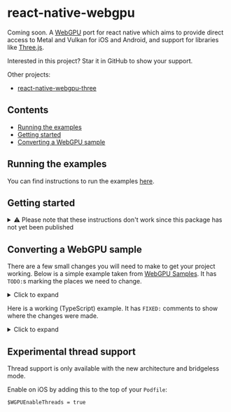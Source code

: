 # react-native-webgpu

Coming soon. A [WebGPU](https://developer.mozilla.org/en-US/docs/Web/API/WebGPU_API) port for react native which aims to provide direct access to Metal and Vulkan for iOS and Android, and support for libraries like [Three.js](https://threejs.org).

Interested in this project? Star it in GitHub to show your support.

Other projects:

- [react-native-webgpu-three](../react-native-webgpu-three)

## Contents

- [Running the examples](#running-the-examples)
- [Getting started](#getting-started)
- [Converting a WebGPU sample](#converting-a-webgpu-sample)

## Running the examples

You can find instructions to run the examples [here](../../examples/Example).

## Getting started

<details>
<summary>
⚠️ Please note that these instructions don't work since this package has not yet been published
</summary>

- Install packages

```shell
yarn add react-native-webgpu
```

- Install pods

```shell
cd ios
pod install
cd ..
```

- Import `react-native-webgpu` in your root `index.js` file so it can install on app startup

```javascript
// src/index.js
import 'react-native-webgpu';
```

- Add plugin to `babel.config.js` to support `.wgsl` files

```javascript
// babel.config.js
modules.exports = {
  plugins: ['react-native-webgpu/babel-plugin-transform-wgsl'],
};
```

- Add to `metro.config.js` to support `.wgsl` files

```javascript
// metro.config.js
const defaultConfig = getDefaultConfig(__dirname);
const webGpuConfig = require('react-native-webgpu/metro');
const config = {
  resolver: {
    sourceExts: [
      ...defaultConfig.resolver.sourceExts,
      ...webGpuConfig.resolver.sourceExts,
    ],
  },
};
```

- TypeScript only, add global types to `tsconfig.json`

```json
{
  "include": [
    "node_modules/react-native-webgpu/types/webGpuTypes.d.ts",
    "node_modules/react-native-webgpu/types/globals.d.ts",
    "node_modules/react-native-webgpu/types/wgsl.d.ts"
  ]
}
```

</details>

## Converting a WebGPU sample

There are a few small changes you will need to make to get your project working. Below is a simple example taken from [WebGPU Samples](https://webgpu.github.io/webgpu-samples/?sample=helloTriangle). It has `TODO:`s marking the places we need to change.

<details>
<summary>Click to expand</summary>

```typescript
import triangleVertWGSL from '../../shaders/triangle.vert.wgsl';
import redFragWGSL from '../../shaders/red.frag.wgsl';
import { quitIfWebGPUNotAvailable } from '../util';

const canvas = document.querySelector('canvas') as HTMLCanvasElement; // TODO: Remove web api
const adapter = await navigator.gpu?.requestAdapter(); // TODO: Use the navigator from `react-native-webgpu` instead of `global`
const device = await adapter?.requestDevice();
quitIfWebGPUNotAvailable(adapter, device); // TODO: Remove since web gpu is always supported 🎉

const context = canvas.getContext('webgpu') as GPUCanvasContext; // TODO: Use the context from `react-native-webgpu`

const devicePixelRatio = window.devicePixelRatio; // TODO: Remove sizing as we use React to layout our views
canvas.width = canvas.clientWidth * devicePixelRatio;
canvas.height = canvas.clientHeight * devicePixelRatio;
const presentationFormat = navigator.gpu.getPreferredCanvasFormat();

context.configure({
  device,
  format: presentationFormat,
  alphaMode: 'premultiplied',
});

const pipeline = device.createRenderPipeline({
  layout: 'auto',
  vertex: {
    // TODO: `entryPoint` must be specified in `react-native-webgpu`
    module: device.createShaderModule({
      code: triangleVertWGSL,
    }),
  },
  fragment: {
    // TODO: `entryPoint` must be specified in `react-native-webgpu`
    module: device.createShaderModule({
      code: redFragWGSL,
    }),
    targets: [
      {
        format: presentationFormat,
      },
    ],
  },
  primitive: {
    topology: 'triangle-list',
  },
});

function frame() {
  const commandEncoder = device.createCommandEncoder();
  const textureView = context.getCurrentTexture().createView();

  const renderPassDescriptor: GPURenderPassDescriptor = {
    colorAttachments: [
      {
        view: textureView,
        clearValue: [0, 0, 0, 1],
        loadOp: 'clear',
        storeOp: 'store',
      },
    ],
  };

  const passEncoder = commandEncoder.beginRenderPass(renderPassDescriptor);
  passEncoder.setPipeline(pipeline);
  passEncoder.draw(3);
  passEncoder.end();

  device.queue.submit([commandEncoder.finish()]);
  // TODO: We need to tell the surface to present itself onscreen
  requestAnimationFrame(frame);
}
// TODO: Use `requestAnimationFrame` from `react-native-webgpu` so it is called in sync with the screen refresh rate, and automatically cancels on unmount
requestAnimationFrame(frame);
```

</details>

Here is a working (TypeScript) example. It has `FIXED:` comments to show where the changes were made.

<details>
<summary>Click to expand</summary>

```typescript jsx
import React from 'react';
import { WebGpuView, type WebGpuViewProps } from 'react-native-webgpu';
import triangleVertWGSL from '../../shaders/triangle.vert.wgsl';
import redFragWGSL from '../../shaders/red.frag.wgsl';

export function HelloTriangle() {
  // FIXED: get context, navigator and requestAnimationFrame from `react-native-webgpu` callback
  const onCreateSurface: WebGpuViewProps['onCreateSurface'] = async ({context, navigator, requestAnimationFrame}) => {
    const adapter = await navigator.gpu.requestAdapter();
    const device = await adapter!.requestDevice();

    const presentationFormat = navigator.gpu.getPreferredCanvasFormat();

    context.configure({
      device,
      format: presentationFormat,
      alphaMode: "premultiplied",
    });

    const pipeline = device.createRenderPipeline({
      layout: 'auto',
      vertex: {
        // FIXED: The shader function in `triangleVertWGSL` is called `main` so that's our entry point
        entryPoint: 'main',
        module: device.createShaderModule({
          code: triangleVertWGSL,
        }),
      },
      fragment: {
        // FIXED: The shader function in `redFragWGSL` is also called `main` so that's our entry point
        entryPoint: 'main',
        module: device.createShaderModule({
          code: redFragWGSL,
        }),
        targets: [
          {
            format: presentationFormat,
          },
        ],
      },
      primitive: {
        topology: 'triangle-list',
      },
    });

    function frame() {
      // FIXED: `getCurrentTexture()` can return `null` in `react-native-webgpu`
      const framebuffer = context.getCurrentTexture();
      if (!framebuffer) {
        requestAnimationFrame(frame);
        return;
      }

      const commandEncoder = device.createCommandEncoder();
      const textureView = framebuffer.createView();

      const renderPassDescriptor: GPURenderPassDescriptor = {
        colorAttachments: [
          {
            view: textureView,
            clearValue: [0, 0, 0, 1],
            loadOp: 'clear',
            storeOp: 'store',
          },
        ],
      }

      const passEncoder = commandEncoder.beginRenderPass(renderPassDescriptor);
      passEncoder.setPipeline(pipeline);
      passEncoder.draw(3);
      passEncoder.end();

      device.queue.submit([commandEncoder.finish()]);
      // FIXED: Add context.presentSurface() to display the surface
      context.presentSurface();
      requestAnimationFrame(frame);
    }
    requestAnimationFrame(frame);
  };

  return <WebGpuView onCreateSurface={onCreateSurface} style={{flex: 1}} />;
}
```

</details>

## Experimental thread support

Thread support is only available with the new architecture and bridgeless mode.

Enable on iOS by adding this to the top of your `Podfile`:

```
$WGPUEnableThreads = true
```
